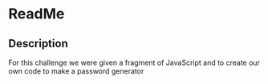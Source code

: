 # ReadMe

## Description
For this challenge we were given a fragment of JavaScript and to create our own code to make a password generator
